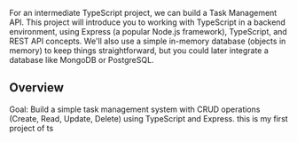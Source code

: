 


For an intermediate TypeScript project, we can build a Task Management API. This project will introduce you to working with TypeScript in a backend environment, using Express (a popular Node.js framework), TypeScript, and REST API concepts. We'll also use a simple in-memory database (objects in memory) to keep things straightforward, but you could later integrate a database like MongoDB or PostgreSQL.


Overview
---------
Goal: Build a simple task management system with CRUD operations (Create, Read, Update, Delete) using TypeScript and Express.
this is my first project of ts
